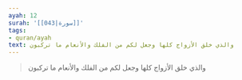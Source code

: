 ```yaml
---
ayah: 12
surah: '[[043|سورة]]'
tags:
- quran/ayah
text: والذي خلق الأزواج كلها وجعل لكم من الفلك والأنعام ما تركبون
---
```

> والذي خلق الأزواج كلها وجعل لكم من الفلك والأنعام ما تركبون
